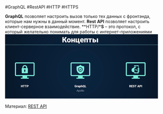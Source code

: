 
#GraphQL #RestAPI #HTTP #HTTPS

**GraphQL** позволяет настроить вызов только тех данных с фронтэнда, которые нам нужны в данный момент. **Rest** **API** позволяет настроить клиент-серверное взаимодействие. **HTTP/***S** – это протокол, с который желательно понимать для работы с интернет-приложениями
![](../_png/70e2f598deb3ca472d54f5f7e452e86b.png)

Материал: 
[REST API](REST%20API.md)














